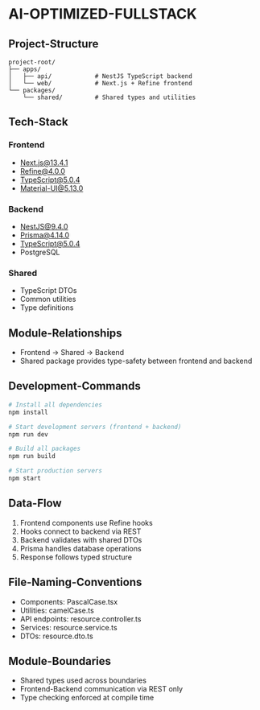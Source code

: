 # AI-OPTIMIZED-FULLSTACK

## Project-Structure

```
project-root/
├── apps/
│   ├── api/            # NestJS TypeScript backend
│   └── web/            # Next.js + Refine frontend
└── packages/
    └── shared/         # Shared types and utilities
```

## Tech-Stack

### Frontend
- Next.js@13.4.1
- Refine@4.0.0
- TypeScript@5.0.4
- Material-UI@5.13.0

### Backend
- NestJS@9.4.0
- Prisma@4.14.0
- TypeScript@5.0.4
- PostgreSQL

### Shared
- TypeScript DTOs
- Common utilities
- Type definitions

## Module-Relationships
- Frontend → Shared → Backend
- Shared package provides type-safety between frontend and backend

## Development-Commands

```bash
# Install all dependencies
npm install

# Start development servers (frontend + backend)
npm run dev

# Build all packages
npm run build

# Start production servers
npm start
```

## Data-Flow
1. Frontend components use Refine hooks
2. Hooks connect to backend via REST
3. Backend validates with shared DTOs
4. Prisma handles database operations
5. Response follows typed structure

## File-Naming-Conventions
- Components: PascalCase.tsx
- Utilities: camelCase.ts
- API endpoints: resource.controller.ts
- Services: resource.service.ts
- DTOs: resource.dto.ts

## Module-Boundaries
- Shared types used across boundaries
- Frontend-Backend communication via REST only
- Type checking enforced at compile time 